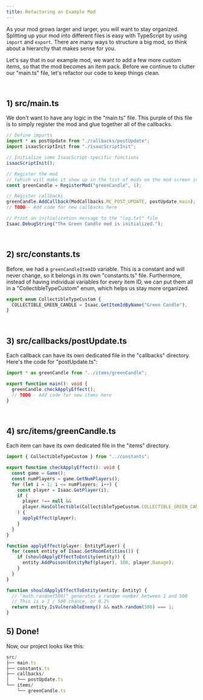 ```yaml
---
title: Refactoring an Example Mod
---
```


As your mod grows larger and larger, you will want to stay organized. Splitting up your mod into different files is easy with TypeScript by using `import` and `export`. There are many ways to structure a big mod, so think about a hierarchy that makes sense for you.

Let's say that in our example mod, we want to add a few more custom items, so that the mod becomes an item pack. Before we continue to clutter our "main.ts" file, let's refactor our code to keep things clean.

<br />

## 1) src/main.ts

We don't want to have any logic in the "main.ts" file. This purple of this file is to simply register the mod and glue together all of the callbacks.

```typescript
// Define imports
import * as postUpdate from "./callbacks/postUpdate";
import isaacScriptInit from "./isaacScriptInit";

// Initialize some IsaacScript-specific functions
isaacScriptInit();

// Register the mod
// (which will make it show up in the list of mods on the mod screen in the main menu)
const greenCandle = RegisterMod("greenCandle", 1);

// Register callbacks
greenCandle.AddCallback(ModCallbacks.MC_POST_UPDATE, postUpdate.main);
// TODO - Add code for new callbacks here

// Print an initialization message to the "log.txt" file
Isaac.DebugString("The Green Candle mod is initialized.");
```

<br />

## 2) src/constants.ts

Before, we had a `greenCandleItemID` variable. This is a constant and will never change, so it belongs in its own "constants.ts" file. Furthermore, instead of having individual variables for every item ID, we can put them all in a "CollectibleTypeCustom" enum, which helps us stay more organized.

```typescript
export enum CollectibleTypeCustom {
  COLLECTIBLE_GREEN_CANDLE = Isaac.GetItemIdByName("Green Candle"),
}
```

<br />

## 3) src/callbacks/postUpdate.ts

Each callback can have its own dedicated file in the "callbacks" directory. Here's the code for "postUpdate.ts":

```typescript
import * as greenCandle from "../items/greenCandle";

export function main(): void {
  greenCandle.checkApplyEffect();
  // TODO - Add code for new items here
}
```

<br />

## 4) src/items/greenCandle.ts

Each item can have its own dedicated file in the "items" directory.

```typescript
import { CollectibleTypeCustom } from "../constants";

export function checkApplyEffect(): void {
  const game = Game();
  const numPlayers = game.GetNumPlayers();
  for (let i = 1; i <= numPlayers; i++) {
    const player = Isaac.GetPlayer(i);
    if (
      player !== null &&
      player.HasCollectible(CollectibleTypeCustom.COLLECTIBLE_GREEN_CANDLE)
    ) {
      applyEffect(player);
    }
  }
}

function applyEffect(player: EntityPlayer) {
  for (const entity of Isaac.GetRoomEntities()) {
    if (shouldApplyEffectToEntity(entity)) {
      entity.AddPoison(EntityRef(player), 100, player.Damage);
    }
  }
}

function shouldApplyEffectToEntity(entity: Entity) {
  // "math.random(500)" generates a random number between 1 and 500
  // This is a 1 / 500 chance, or 0.2%
  return entity.IsVulnerableEnemy() && math.random(500) === 1;
}
```

## 5) Done!

Now, our project looks like this:

```typescript
src/
├── main.ts
├── constants.ts
├── callbacks/
│   └── postUpdate.ts
└── items/
    └── greenCandle.ts
```

